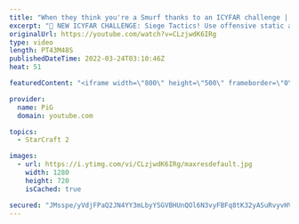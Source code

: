 ```yaml
---
title: "When they think you're a Smurf thanks to an ICYFAR challenge | Harassment (3-games) - StarCraft 2"
excerpt: "🤯 NEW ICYFAR CHALLENGE: Siege Tactics! Use offensive static and siege units to contain and steadily crush your opponent out of the game. Send submissions to eonblu95@gmail.com as attachment AND only ICYFAR as the subject. Max 1 replay per person. Latest submission is on the 16th April. -- 🤯 In this"
originalUrl: https://youtube.com/watch?v=CLzjwdK6IRg
type: video
length: PT43M48S
publishedDateTime: 2022-03-24T03:10:46Z
heat: 51

featuredContent: "<iframe width=\"800\" height=\"500\" frameborder=\"0\" src=\"https://www.youtube.com/embed/CLzjwdK6IRg\" allow=\"accelerometer; autoplay; encrypted-media; gyroscope; picture-in-picture\" allowfullscreen></iframe>"

provider:
  name: PiG
  domain: youtube.com

topics:
  - StarCraft 2

images:
  - url: https://i.ytimg.com/vi/CLzjwdK6IRg/maxresdefault.jpg
    width: 1280
    height: 720
    isCached: true

secured: "JMsspe/yVdjFPaQ2JN4YY3mLbyYSGVBHUnQOl6N3vyFBFq8tK32yASuRvyvHV2IvrKdN70HmpCycPePOxNC9sFNooKXx43oArUfhFI3FpKnqwh1+UGj78EVGQAWzxFu3Nr078iqz4A7O+zKq9U4aXHwhboN9bCt2nXz168fNbv7eZ/NfKFAEODf9WpumAtp0fqheJ4hLfts/XLlaCxGER26LFnILu+jrKZRHxOHAXNoQJfHIjm6wqcainV3U+ABwB2W6fueKK+YXOzngo814eK05RcZo0C7ojM7cY9Y6Q7koxXDBNgEkHNhhVMd8dKw/koNUoUuYgvZ+VHAIcx8nvtxLS0SeytSO0PNaDHHe1aJxEzJTK82FeFVMREr0WnuMuTqUP7sjgVUE06LuEH4L3dkJPMw01046RW+3pytp+JM=;EB5pPNJtNlHjOQboqXqpjA=="
---
```


